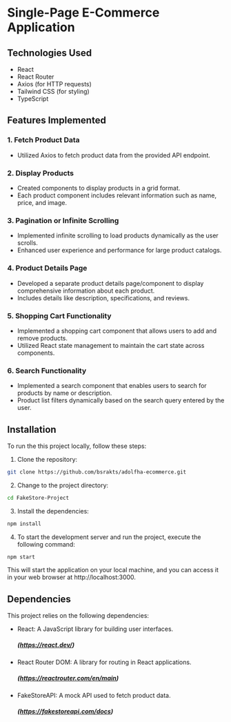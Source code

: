 # Single-Page E-Commerce Application

## Technologies Used
- React
- React Router
- Axios (for HTTP requests)
- Tailwind CSS (for styling)
- TypeScript


## Features Implemented

### 1. Fetch Product Data
- Utilized Axios to fetch product data from the provided API endpoint.

### 2. Display Products
- Created components to display products in a grid format.
- Each product component includes relevant information such as name, price, and image.

### 3. Pagination or Infinite Scrolling
- Implemented infinite scrolling to load products dynamically as the user scrolls.
- Enhanced user experience and performance for large product catalogs.

### 4. Product Details Page
- Developed a separate product details page/component to display comprehensive information about each product.
- Includes details like description, specifications, and reviews.

### 5. Shopping Cart Functionality
- Implemented a shopping cart component that allows users to add and remove products.
- Utilized React state management to maintain the cart state across components.

### 6. Search Functionality
- Implemented a search component that enables users to search for products by name or description.
- Product list filters dynamically based on the search query entered by the user.


## Installation

To run the this project locally, follow these steps:

1. Clone the repository:
```bash
git clone https://github.com/bsrakts/adolfha-ecommerce.git
```


2. Change to the project directory:

```bash
cd FakeStore-Project
``` 

3. Install the dependencies:

```bash
npm install
``` 

4. To start the development server and run the project, execute the following command:

```bash
npm start
``` 

This will start the application on your local machine, and you can access it in your web browser at http://localhost:3000.

    
## Dependencies

This project relies on the following dependencies:

- React: A JavaScript library for building user interfaces.
   ##### (https://react.dev/)
- React Router DOM: A library for routing in React applications. 
   ##### (https://reactrouter.com/en/main)
- FakeStoreAPI: A mock API used to fetch product data.
  ##### (https://fakestoreapi.com/docs)
